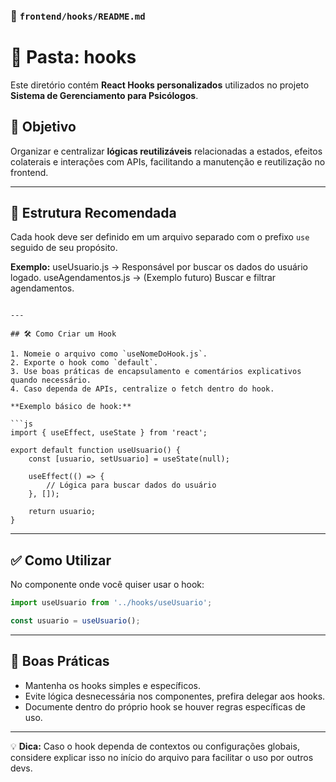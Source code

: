 
### 📁 `frontend/hooks/README.md`

# 📌 Pasta: hooks

Este diretório contém **React Hooks personalizados** utilizados no projeto **Sistema de Gerenciamento para Psicólogos**.

## 🎯 Objetivo

Organizar e centralizar **lógicas reutilizáveis** relacionadas a estados, efeitos colaterais e interações com APIs, facilitando a manutenção e reutilização no frontend.

---

## 🧩 Estrutura Recomendada

Cada hook deve ser definido em um arquivo separado com o prefixo `use` seguido de seu propósito.

**Exemplo:**
useUsuario.js         -> Responsável por buscar os dados do usuário logado.
useAgendamentos.js    -> (Exemplo futuro) Buscar e filtrar agendamentos.
```

---

## 🛠️ Como Criar um Hook

1. Nomeie o arquivo como `useNomeDoHook.js`.
2. Exporte o hook como `default`.
3. Use boas práticas de encapsulamento e comentários explicativos quando necessário.
4. Caso dependa de APIs, centralize o fetch dentro do hook.

**Exemplo básico de hook:**

```js
import { useEffect, useState } from 'react';

export default function useUsuario() {
    const [usuario, setUsuario] = useState(null);

    useEffect(() => {
        // Lógica para buscar dados do usuário
    }, []);

    return usuario;
}
```

---

## ✅ Como Utilizar

No componente onde você quiser usar o hook:

```js
import useUsuario from '../hooks/useUsuario';

const usuario = useUsuario();
```

---

## 🧼 Boas Práticas

- Mantenha os hooks simples e específicos.
- Evite lógica desnecessária nos componentes, prefira delegar aos hooks.
- Documente dentro do próprio hook se houver regras específicas de uso.

---

💡 **Dica:** Caso o hook dependa de contextos ou configurações globais, considere explicar isso no início do arquivo para facilitar o uso por outros devs.

```